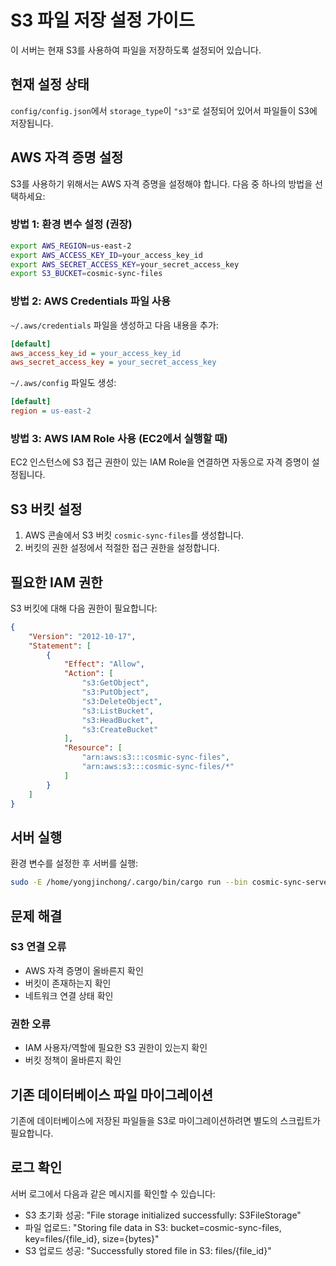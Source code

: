 # S3 파일 저장 설정 가이드

이 서버는 현재 S3를 사용하여 파일을 저장하도록 설정되어 있습니다.

## 현재 설정 상태

`config/config.json`에서 `storage_type`이 `"s3"`로 설정되어 있어서 파일들이 S3에 저장됩니다.

## AWS 자격 증명 설정

S3를 사용하기 위해서는 AWS 자격 증명을 설정해야 합니다. 다음 중 하나의 방법을 선택하세요:

### 방법 1: 환경 변수 설정 (권장)

```bash
export AWS_REGION=us-east-2
export AWS_ACCESS_KEY_ID=your_access_key_id
export AWS_SECRET_ACCESS_KEY=your_secret_access_key
export S3_BUCKET=cosmic-sync-files
```

### 방법 2: AWS Credentials 파일 사용

`~/.aws/credentials` 파일을 생성하고 다음 내용을 추가:

```ini
[default]
aws_access_key_id = your_access_key_id
aws_secret_access_key = your_secret_access_key
```

`~/.aws/config` 파일도 생성:

```ini
[default]
region = us-east-2
```

### 방법 3: AWS IAM Role 사용 (EC2에서 실행할 때)

EC2 인스턴스에 S3 접근 권한이 있는 IAM Role을 연결하면 자동으로 자격 증명이 설정됩니다.

## S3 버킷 설정

1. AWS 콘솔에서 S3 버킷 `cosmic-sync-files`를 생성합니다.
2. 버킷의 권한 설정에서 적절한 접근 권한을 설정합니다.

## 필요한 IAM 권한

S3 버킷에 대해 다음 권한이 필요합니다:

```json
{
    "Version": "2012-10-17",
    "Statement": [
        {
            "Effect": "Allow",
            "Action": [
                "s3:GetObject",
                "s3:PutObject",
                "s3:DeleteObject",
                "s3:ListBucket",
                "s3:HeadBucket",
                "s3:CreateBucket"
            ],
            "Resource": [
                "arn:aws:s3:::cosmic-sync-files",
                "arn:aws:s3:::cosmic-sync-files/*"
            ]
        }
    ]
}
```

## 서버 실행

환경 변수를 설정한 후 서버를 실행:

```bash
sudo -E /home/yongjinchong/.cargo/bin/cargo run --bin cosmic-sync-server
```

## 문제 해결

### S3 연결 오류
- AWS 자격 증명이 올바른지 확인
- 버킷이 존재하는지 확인
- 네트워크 연결 상태 확인

### 권한 오류
- IAM 사용자/역할에 필요한 S3 권한이 있는지 확인
- 버킷 정책이 올바른지 확인

## 기존 데이터베이스 파일 마이그레이션

기존에 데이터베이스에 저장된 파일들을 S3로 마이그레이션하려면 별도의 스크립트가 필요합니다.

## 로그 확인

서버 로그에서 다음과 같은 메시지를 확인할 수 있습니다:

- S3 초기화 성공: "File storage initialized successfully: S3FileStorage"
- 파일 업로드: "Storing file data in S3: bucket=cosmic-sync-files, key=files/{file_id}, size={bytes}"
- S3 업로드 성공: "Successfully stored file in S3: files/{file_id}" 